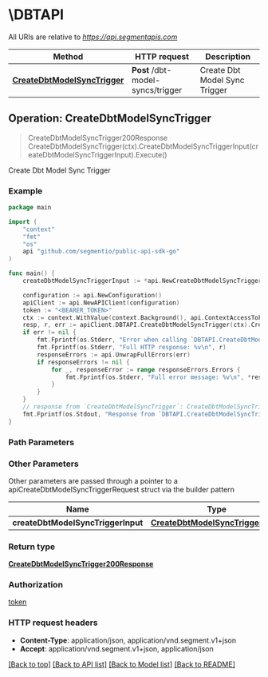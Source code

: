 # \DBTAPI

All URIs are relative to *https://api.segmentapis.com*

Method | HTTP request | Description
------------- | ------------- | -------------
[**CreateDbtModelSyncTrigger**](DBTAPI.md#CreateDbtModelSyncTrigger) | **Post** /dbt-model-syncs/trigger | Create Dbt Model Sync Trigger



## Operation: CreateDbtModelSyncTrigger

> CreateDbtModelSyncTrigger200Response CreateDbtModelSyncTrigger(ctx).CreateDbtModelSyncTriggerInput(createDbtModelSyncTriggerInput).Execute()

Create Dbt Model Sync Trigger



### Example

```go
package main

import (
    "context"
    "fmt"
    "os"
    api "github.com/segmentio/public-api-sdk-go"
)

func main() {
    createDbtModelSyncTriggerInput := *api.NewCreateDbtModelSyncTriggerInput("SourceId_example") // CreateDbtModelSyncTriggerInput | 

    configuration := api.NewConfiguration()
    apiClient := api.NewAPIClient(configuration)
    token := "<BEARER_TOKEN>"
    ctx := context.WithValue(context.Background(), api.ContextAccessToken, token)
    resp, r, err := apiClient.DBTAPI.CreateDbtModelSyncTrigger(ctx).CreateDbtModelSyncTriggerInput(createDbtModelSyncTriggerInput).Execute()
    if err != nil {
        fmt.Fprintf(os.Stderr, "Error when calling `DBTAPI.CreateDbtModelSyncTrigger``: %v\n", err)
        fmt.Fprintf(os.Stderr, "Full HTTP response: %v\n", r)
        responseErrors := api.UnwrapFullErrors(err)
        if responseErrors != nil {
            for _, responseError := range responseErrors.Errors {
                fmt.Fprintf(os.Stderr, "Full error message: %v\n", *responseError.Message)
            }
        }
    }
    // response from `CreateDbtModelSyncTrigger`: CreateDbtModelSyncTrigger200Response
    fmt.Fprintf(os.Stdout, "Response from `DBTAPI.CreateDbtModelSyncTrigger`: %v\n", resp.GetData())
}
```

### Path Parameters



### Other Parameters

Other parameters are passed through a pointer to a apiCreateDbtModelSyncTriggerRequest struct via the builder pattern


Name | Type | Description  | Notes
------------- | ------------- | ------------- | -------------
 **createDbtModelSyncTriggerInput** | [**CreateDbtModelSyncTriggerInput**](CreateDbtModelSyncTriggerInput.md) |  | 

### Return type

[**CreateDbtModelSyncTrigger200Response**](CreateDbtModelSyncTrigger200Response.md)

### Authorization

[token](../README.md#token)

### HTTP request headers

- **Content-Type**: application/json, application/vnd.segment.v1+json
- **Accept**: application/vnd.segment.v1+json, application/json

[[Back to top]](#) [[Back to API list]](../README.md#documentation-for-api-endpoints)
[[Back to Model list]](../README.md#documentation-for-models)
[[Back to README]](../README.md)

